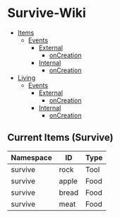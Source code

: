 # Survive-Wiki


* [Items](/Items.md)
    * [Events](/Items/Events.md)
        * [External](/Items/Events/External.md)
            * [onCreation](/Items/Events/External/onCreation.md)
        * [Internal](/Items/Events/Internal.md)
            * [onCreation](/Items/Events/External/onCreation.md)
* [Living](/Items.md)
    * [Events](/Items/Events.md)
        * [External](/Items/Events/External.md)
            * [onCreation](/Items/Events/External/onCreation.md)
        * [Internal](/Items/Events/Internal.md)
            * [onCreation](/Items/Events/External/onCreation.md)

## Current Items (Survive)

|Namespace     |ID        |Type   |
|--------------|----------|-------|
|survive       |rock      |Tool   |
|survive       |apple     |Food   |
|survive       |bread     |Food   |
|survive       |meat      |Food   |
